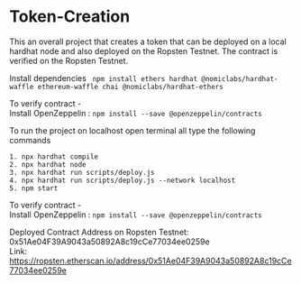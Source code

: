 # Token-Creation

This an overall project that creates a token that can be deployed on a local hardhat node and also deployed on the Ropsten Testnet. The contract is verified on the Ropsten Testnet.

Install dependencies
` npm install ethers hardhat @nomiclabs/hardhat-waffle ethereum-waffle chai @nomiclabs/hardhat-ethers`

To verify contract -</br>
Install OpenZeppelin : `npm install --save @openzeppelin/contracts`

To run the project on localhost open terminal all type the following commands

```
1. npx hardhat compile
2. npx hardhat node
3. npx hardhat run scripts/deploy.js
4. npx hardhat run scripts/deploy.js --network localhost
5. npm start
```

To verify contract -</br>
Install OpenZeppelin : `npm install --save @openzeppelin/contracts`

Deployed Contract Address on Ropsten Testnet: 0x51Ae04F39A9043a50892A8c19cCe77034ee0259e </br>
Link: https://ropsten.etherscan.io/address/0x51Ae04F39A9043a50892A8c19cCe77034ee0259e
